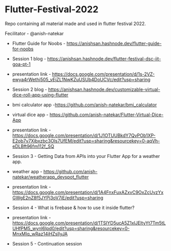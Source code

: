 # Flutter-Festival-2022
Repo containing all material made and used in flutter festival 2022.

Fecilitator - @anish-natekar

* Flutter Guide for Noobs - https://anishsan.hashnode.dev/flutter-guide-for-noobs

* Session 1 blog - https://anishsan.hashnode.dev/flutter-festival-dsc-iit-goa-pt-1
* presentation link - https://docs.google.com/presentation/d/1s-2VZ-ewya4rWethi505_vEjZL1NwKZuUSUb4DoUCVc/edit?usp=sharing

* Session 2 blog - https://anishsan.hashnode.dev/customizable-virtual-dice-roll-app-using-flutter
* bmi calculator app -https://github.com/anish-natekar/bmi_calculator
* virtual dice app - https://github.com/anish-natekar/Flutter-Virtual-Dice-App
* presentation link - https://docs.google.com/presentation/d/1J1OTUUBkdY7QvPOb1XP-E2ob7v7Xibxzbc3Ols7UfEM/edit?usp=sharing&resourcekey=0-aqVh-eDLBft96fm112f_SQ

* Session 3 - Getting Data from APIs into your Flutter App for a weather app.
* weather app - https://github.com/anish-natekar/weatherapp_devspot_flutter
* presentation link - https://docs.google.com/presentation/d/1A4FnxFuxAZxvC9OxZcUvzYxGWgE2nZ8f5JYPj3oV7iE/edit?usp=sharing

* Session 4 - What is firebase & how to use it inside flutter?
* presentation link - https://docs.google.com/presentation/d/1TSIYD5ucA5Z1xlJEltyYt7Tm5tLUHfPM5_wynl6Ipd0/edit?usp=sharing&resourcekey=0-MnxMIq_wRaz14iHZslIyJA

* Session 5 - Continuation session

